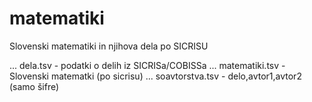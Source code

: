 # matematiki
Slovenski matematiki in njihova dela po SICRISU

... dela.tsv - podatki o delih iz SICRISa/COBISSa
... matematiki.tsv - Slovenski matematki (po sicrisu)
... soavtorstva.tsv - delo,avtor1,avtor2 (samo šifre)

